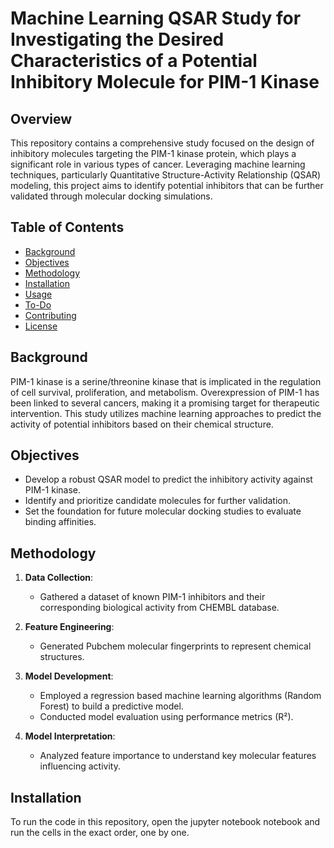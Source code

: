 # Machine Learning QSAR Study for Investigating the Desired Characteristics of a Potential Inhibitory Molecule for PIM-1 Kinase

## Overview

This repository contains a comprehensive study focused on the design of inhibitory molecules targeting the PIM-1 kinase protein, which plays a significant role in various types of cancer. Leveraging machine learning techniques, particularly Quantitative Structure-Activity Relationship (QSAR) modeling, this project aims to identify potential inhibitors that can be further validated through molecular docking simulations.

## Table of Contents

- [Background](#background)
- [Objectives](#objectives)
- [Methodology](#methodology)
- [Installation](#installation)
- [Usage](#usage)
- [To-Do](#to-do)
- [Contributing](#contributing)
- [License](#license)

## Background

PIM-1 kinase is a serine/threonine kinase that is implicated in the regulation of cell survival, proliferation, and metabolism. Overexpression of PIM-1 has been linked to several cancers, making it a promising target for therapeutic intervention. This study utilizes machine learning approaches to predict the activity of potential inhibitors based on their chemical structure.

## Objectives

- Develop a robust QSAR model to predict the inhibitory activity against PIM-1 kinase.
- Identify and prioritize candidate molecules for further validation.
- Set the foundation for future molecular docking studies to evaluate binding affinities.

## Methodology

1. **Data Collection**: 
   - Gathered a dataset of known PIM-1 inhibitors and their corresponding biological activity from CHEMBL database.
   
2. **Feature Engineering**: 
   - Generated Pubchem molecular fingerprints to represent chemical structures.

3. **Model Development**: 
   - Employed a regression based machine learning algorithms (Random Forest) to build a predictive model.
   - Conducted model evaluation using performance metrics (R²).

4. **Model Interpretation**: 
   - Analyzed feature importance to understand key molecular features influencing activity.

## Installation

To run the code in this repository, open the jupyter notebook notebook and run the cells in the exact order, one by one.
